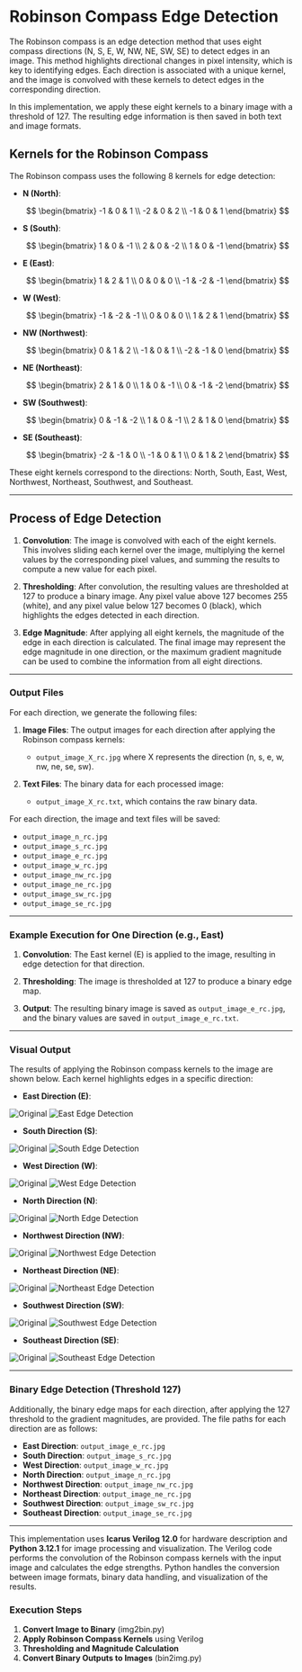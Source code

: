 # Robinson Compass Edge Detection

The Robinson compass is an edge detection method that uses eight compass directions (N, S, E, W, NW, NE, SW, SE) to detect edges in an image. This method highlights directional changes in pixel intensity, which is key to identifying edges. Each direction is associated with a unique kernel, and the image is convolved with these kernels to detect edges in the corresponding direction.

In this implementation, we apply these eight kernels to a binary image with a threshold of 127. The resulting edge information is then saved in both text and image formats.

## Kernels for the Robinson Compass

The Robinson compass uses the following 8 kernels for edge detection:



- **N (North)**:

  $$ 
  \begin{bmatrix} 
  -1 & 0 & 1 \\ 
  -2 & 0 & 2 \\ 
  -1 & 0 & 1 
  \end{bmatrix} 
  $$

- **S (South)**:

  $$ 
  \begin{bmatrix} 
  1 & 0 & -1 \\ 
  2 & 0 & -2 \\ 
  1 & 0 & -1 
  \end{bmatrix} 
  $$

- **E (East)**:

  $$ 
  \begin{bmatrix} 
  1 & 2 & 1 \\ 
  0 & 0 & 0 \\ 
  -1 & -2 & -1 
  \end{bmatrix} 
  $$

- **W (West)**:

  $$ 
  \begin{bmatrix} 
  -1 & -2 & -1 \\ 
  0 & 0 & 0 \\ 
  1 & 2 & 1 
  \end{bmatrix} 
  $$

- **NW (Northwest)**:

  $$ 
  \begin{bmatrix} 
  0 & 1 & 2 \\ 
  -1 & 0 & 1 \\ 
  -2 & -1 & 0 
  \end{bmatrix} 
  $$

- **NE (Northeast)**:

  $$ 
  \begin{bmatrix} 
  2 & 1 & 0 \\ 
  1 & 0 & -1 \\ 
  0 & -1 & -2 
  \end{bmatrix} 
  $$

- **SW (Southwest)**:

  $$ 
  \begin{bmatrix} 
  0 & -1 & -2 \\ 
  1 & 0 & -1 \\ 
  2 & 1 & 0 
  \end{bmatrix} 
  $$

- **SE (Southeast)**:

  $$ 
  \begin{bmatrix} 
  -2 & -1 & 0 \\ 
  -1 & 0 & 1 \\ 
  0 & 1 & 2 
  \end{bmatrix} 
  $$


These eight kernels correspond to the directions: North, South, East, West, Northwest, Northeast, Southwest, and Southeast.

---

## Process of Edge Detection

1. **Convolution**: The image is convolved with each of the eight kernels. This involves sliding each kernel over the image, multiplying the kernel values by the corresponding pixel values, and summing the results to compute a new value for each pixel.

2. **Thresholding**: After convolution, the resulting values are thresholded at 127 to produce a binary image. Any pixel value above 127 becomes 255 (white), and any pixel value below 127 becomes 0 (black), which highlights the edges detected in each direction.

3. **Edge Magnitude**: After applying all eight kernels, the magnitude of the edge in each direction is calculated. The final image may represent the edge magnitude in one direction, or the maximum gradient magnitude can be used to combine the information from all eight directions.

---

### Output Files

For each direction, we generate the following files:

1. **Image Files**: The output images for each direction after applying the Robinson compass kernels:
   - `output_image_X_rc.jpg` where X represents the direction (n, s, e, w, nw, ne, se, sw).

2. **Text Files**: The binary data for each processed image:
   - `output_image_X_rc.txt`, which contains the raw binary data.

For each direction, the image and text files will be saved:

- `output_image_n_rc.jpg`
- `output_image_s_rc.jpg`
- `output_image_e_rc.jpg`
- `output_image_w_rc.jpg`
- `output_image_nw_rc.jpg`
- `output_image_ne_rc.jpg`
- `output_image_sw_rc.jpg`
- `output_image_se_rc.jpg`

---

### Example Execution for One Direction (e.g., East)

1. **Convolution**: The East kernel (E) is applied to the image, resulting in edge detection for that direction.

2. **Thresholding**: The image is thresholded at 127 to produce a binary edge map.

3. **Output**: The resulting binary image is saved as `output_image_e_rc.jpg`, and the binary values are saved in `output_image_e_rc.txt`.

---

### Visual Output

The results of applying the Robinson compass kernels to the image are shown below. Each kernel highlights edges in a specific direction:

- **East Direction (E)**:

![Original](input_image.jpg) ![East Edge Detection](output_image_e_rc.jpg)

- **South Direction (S)**:

![Original](input_image.jpg) ![South Edge Detection](output_image_s_rc.jpg)

- **West Direction (W)**:

![Original](input_image.jpg) ![West Edge Detection](output_image_w_rc.jpg)

- **North Direction (N)**:

![Original](input_image.jpg) ![North Edge Detection](output_image_n_rc.jpg)

- **Northwest Direction (NW)**:

![Original](input_image.jpg) ![Northwest Edge Detection](output_image_nw_rc.jpg)

- **Northeast Direction (NE)**:

![Original](input_image.jpg) ![Northeast Edge Detection](output_image_ne_rc.jpg)

- **Southwest Direction (SW)**:

![Original](input_image.jpg) ![Southwest Edge Detection](output_image_sw_rc.jpg)

- **Southeast Direction (SE)**:

![Original](input_image.jpg) ![Southeast Edge Detection](output_image_se_rc.jpg)

---

### Binary Edge Detection (Threshold 127)

Additionally, the binary edge maps for each direction, after applying the 127 threshold to the gradient magnitudes, are provided. The file paths for each direction are as follows:

- **East Direction**: `output_image_e_rc.jpg`  
- **South Direction**: `output_image_s_rc.jpg`  
- **West Direction**: `output_image_w_rc.jpg`  
- **North Direction**: `output_image_n_rc.jpg`  
- **Northwest Direction**: `output_image_nw_rc.jpg`  
- **Northeast Direction**: `output_image_ne_rc.jpg`  
- **Southwest Direction**: `output_image_sw_rc.jpg`  
- **Southeast Direction**: `output_image_se_rc.jpg`

---

This implementation uses **Icarus Verilog 12.0** for hardware description and **Python 3.12.1** for image processing and visualization. The Verilog code performs the convolution of the Robinson compass kernels with the input image and calculates the edge strengths. Python handles the conversion between image formats, binary data handling, and visualization of the results.

### Execution Steps

1. **Convert Image to Binary** (img2bin.py)
2. **Apply Robinson Compass Kernels** using Verilog
3. **Thresholding and Magnitude Calculation** 
4. **Convert Binary Outputs to Images** (bin2img.py)

